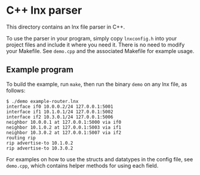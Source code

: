 # C++ lnx parser

This directory contains an lnx file parser in C++.  

To use the parser in your program, simply copy `lnxconfig.h` into
your project files and include it where you need it. There is no
need to modify your Makefile. See `demo.cpp` and the associated
Makefile for example usage.

## Example program
To build the example, run `make`, then run the binary `demo` on any
lnx file, as follows:

```
$ ./demo example-router.lnx
interface if0 10.0.0.2/24 127.0.0.1:5001
interface if1 10.1.0.1/24 127.0.0.1:5002
interface if2 10.3.0.1/24 127.0.0.1:5006
neighbor 10.0.0.1 at 127.0.0.1:5000 via if0
neighbor 10.1.0.2 at 127.0.0.1:5003 via if1
neighbor 10.3.0.2 at 127.0.0.1:5007 via if2
routing rip
rip advertise-to 10.1.0.2
rip advertise-to 10.3.0.2
```

For examples on how to use the structs and datatypes in the config file, see
`demo.cpp`, which contains helper methods for using each field.
